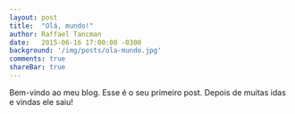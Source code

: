 ```yaml
---
layout: post
title:  "Olá, mundo!"
author: Raffael Tancman
date:   2015-06-16 17:00:00 -0300
background: '/img/posts/ola-mundo.jpg'
comments: true
shareBar: true
---
```


Bem-vindo ao meu blog. Esse é o seu primeiro post. Depois de muitas idas e vindas ele saiu!
